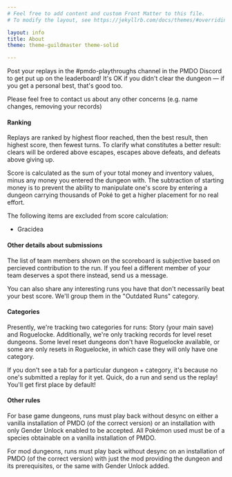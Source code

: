 ```yaml
---
# Feel free to add content and custom Front Matter to this file.
# To modify the layout, see https://jekyllrb.com/docs/themes/#overriding-theme-defaults

layout: info
title: About
theme: theme-guildmaster theme-solid

---
```


Post your replays in the #pmdo-playthroughs channel in the PMDO Discord to get put up on the leaderboard! It's OK if you didn't clear the dungeon &mdash; if you get a personal best, that's good too.

Please feel free to contact us about any other concerns (e.g. name changes, removing your records)

#### Ranking

Replays are ranked by highest floor reached, then the best result, then highest score, then fewest turns. To clarify what constitutes a better result: clears will be ordered above escapes, escapes above defeats, and defeats above giving up.

Score is calculated as the sum of your total money and inventory values, minus any money you entered the dungeon with. The subtraction of starting money is to prevent the ability to manipulate one's score by entering a dungeon carrying thousands of Poké to get a higher placement for no real effort.

The following items are excluded from score calculation:

* Gracidea

#### Other details about submissions

The list of team members shown on the scoreboard is subjective based on percieved contribution to the run. If you feel a different member of your team deserves a spot there instead, send us a message.

You can also share any interesting runs you have that don't necessarily beat your best score. We'll group them in the "Outdated Runs" category.

#### Categories

Presently, we're tracking two categories for runs: Story (your main save) and Roguelocke. Additionally, we're only tracking records for level reset dungeons. Some level reset dungeons don't have Roguelocke available, or some are only resets in Roguelocke, in which case they will only have one category.

If you don't see a tab for a particular dungeon + category, it's because no one's submitted a replay for it yet. Quick, do a run and send us the replay! You'll get first place by default!


#### Other rules

For base game dungeons, runs must play back without desync on either a vanilla installation of PMDO (of the correct version) or an installation with only Gender Unlock enabled to be accepted. All Pokémon used must be of a species obtainable on a vanilla installation of PMDO.

For mod dungeons, runs must play back without desync on an installation of PMDO (of the correct version) with just the mod providing the dungeon and its prerequisites, or the same with Gender Unlock added.
